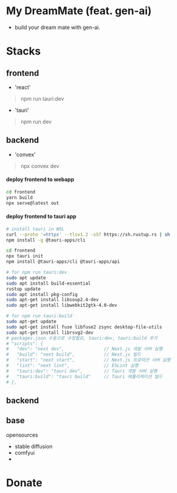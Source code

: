 # My DreamMate (feat. gen-ai)

- build your dream mate with gen-ai.

# Stacks

## frontend

- 'react'
> npm run tauri:dev
- 'tauri'
> npm run dev

## backend

- 'convex'
> npx convex dev

#### deploy frontend to webapp

```bash
cd frontend
yarn build
npx serve@latest out
```
#### deploy frontend to tauri app

```bash
# install tauri in WSL
curl --proto '=https' --tlsv1.2 -sSf https://sh.rustup.rs | sh
npm install -g @tauri-apps/cli

cd frontend
npx tauri init
npm install @tauri-apps/cli @tauri-apps/api

# for npm run tauri:dev
sudo apt update
sudo apt install build-essential
rustup update
sudo apt install pkg-config
sudo apt-get install libsoup2.4-dev
sudo apt-get install libwebkit2gtk-4.0-dev

# for npm run tauri:build
sudo apt-get update
sudo apt-get install fuse libfuse2 zsync desktop-file-utils
sudo apt-get install librsvg2-dev
# packages.json 수동으로 수정필요, tauri:dev, tauri:build 추가
# "scripts": {
#   "dev": "next dev",               // Next.js 개발 서버 실행
#   "build": "next build",           // Next.js 빌드
#   "start": "next start",           // Next.js 프로덕션 서버 실행
#   "lint": "next lint",             // ESLint 실행
#   "tauri:dev": "tauri dev",        // Tauri 개발 서버 실행
#   "tauri:build": "tauri build"     // Tauri 애플리케이션 빌드
# },
```

## backend


## base

opensources
- stable diffusion
- comfyui
- 

# Donate

